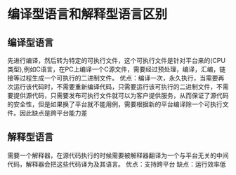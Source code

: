 # 编译型语言和解释型语言区别

## 编译型语言
先进行编译，然后转为特定的可执行文件，这个可执行文件是针对平台来的(CPU类型),例如C语言，在PC上编译一个C源文件，需要经过预处理，编译，汇编，链接等过程生成一个可执行的二进制文件。
优点：编译一次，永久执行，当需要再次运行该代码时，不需要重新编译代码，只需要运行该可执行的二进制文件，不需要提供源代码，只需要发布可执行文件就可以为客户提供服务，从而保证了源代码的安全性，但是如果换了平台就不能用例，需要根据新的平台编译除一个可执行文件。因此缺点是跨平台能力差


## 解释型语言
需要一个解释器，在源代码执行的时候需要被解释器翻译为一个与平台无关的中间代码，解释器会把这些代码译为及其语言。
优点：支持跨平台
缺点：运行效率低